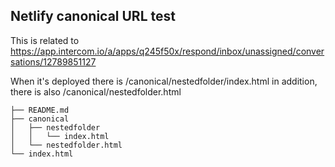 ## Netlify canonical URL test

This is related to https://app.intercom.io/a/apps/q245f50x/respond/inbox/unassigned/conversations/12789851127

When it's deployed there is /canonical/nestedfolder/index.html in addition, there is also /canonical/nestedfolder.html

    ├── README.md
    ├── canonical
    │   ├── nestedfolder
    │   │   └── index.html
    │   └── nestedfolder.html
    └── index.html